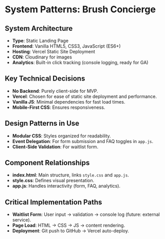 # System Patterns: Brush Concierge

## System Architecture
- **Type**: Static Landing Page
- **Frontend**: Vanilla HTML5, CSS3, JavaScript (ES6+)
- **Hosting**: Vercel Static Site Deployment
- **CDN**: Cloudinary for images
- **Analytics**: Built-in click tracking (console logging, ready for GA)

## Key Technical Decisions
- **No Backend**: Purely client-side for MVP.
- **Vercel**: Chosen for ease of static site deployment and performance.
- **Vanilla JS**: Minimal dependencies for fast load times.
- **Mobile-First CSS**: Ensures responsiveness.

## Design Patterns in Use
- **Modular CSS**: Styles organized for readability.
- **Event Delegation**: For form submission and FAQ toggles in `app.js`.
- **Client-Side Validation**: For waitlist form.

## Component Relationships
- **index.html**: Main structure, links `style.css` and `app.js`.
- **style.css**: Defines visual presentation.
- **app.js**: Handles interactivity (form, FAQ, analytics).

## Critical Implementation Paths
- **Waitlist Form**: User input -> validation -> console log (future: external service).
- **Page Load**: HTML -> CSS -> JS -> content rendering.
- **Deployment**: Git push to GitHub -> Vercel auto-deploy.
